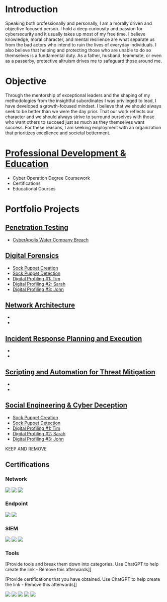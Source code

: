 # Introduction
Speaking both professionally and personally, I am a morally driven and objective focused person. I hold a deep curiousity and passion for cybersecurity and it usually takes up most of my free time. I believe knowledge, moral character, and mental resilience are what separate us from the bad actors who intend to ruin the lives of everyday individuals. I also believe that helping and protecting those who are unable to do so themselves is a fundamental duty. As a father, husband, teammate, or even as a passerby, protective altruism drives me to safeguard those around me.

# Objective
Through the mentorship of exceptional leaders and the shaping of my methodologies from the insightful subordinates I was privileged to lead, I have developed a growth-focused mindset. I believe that we should always seek to be better than we were the day prior. That our work reflects our character and we should always strive to surround ourselves with those who want others to succeed just as much as they themselves want success. For these reasons, I am seeking employment with an organization that prioritizes excellence and societal betterment.

# [Professional Development & Education](Projects/Education.html)
- Cyber Operation Degree Coursework 
- Certifications
- Educational Courses
  
# Portfolio Projects
## [Penetration Testing](Projects/Pen-Testing/List.html)
- [CyberApolis Water Company Breach](Projects/Pen-Testing/Water-Company.html)

## [Digital Forensics](Projects/Forensics/List.html)
- [Sock Puppet Creation](Projects/Deception/create.html)
- [Sock Puppet Detection](Projects/Deception/detect.html)
- [Digital Profiling #1: Tim](Projects/Deception/tim.html)
- [Digital Profiling #2: Sarah](Projects/Deception/sarah.html)
- [Digital Profiling #3: John](Projects/Deception/john.html)

## [Network Architecture](Projects/Network/List.html)
- [](Projects/Network/.html)
- [](Projects/Network/.html)

## [Incident Response Planning and Execution](Projects/IRP/List.html)
- [](Projects/IRP/.html)
- [](Projects/IRP/.html)

## [Scripting and Automation for Threat Mitigation](Projects/Script/List.html)
- [](Projects/Script/.html)
- [](Projects/Script/.html)

## [Social Engineering & Cyber Deception](Projects/Deception/List.html)
- [Sock Puppet Creation](Projects/Deception/create.html)
- [Sock Puppet Detection](Projects/Deception/detect.html)
- [Digital Profiling #1: Tim](Projects/Deception/tim.html)
- [Digital Profiling #2: Sarah](Projects/Deception/sarah.html)
- [Digital Profiling #3: John](Projects/Deception/john.html)




KEEP AND REMOVE
## Certifications

### Network
<div>
    <img src="https://img.shields.io/badge/-Wireshark-1679A7?&style=for-the-badge&logo=Wireshark&logoColor=white" />
    <img src="https://img.shields.io/badge/-Suricata-EF3B2D?&style=for-the-badge&logo=Suricata&logoColor=white" />
    <img src="https://img.shields.io/badge/-Zeek-777BB4?&style=for-the-badge&logo=Zeek&logoColor=white" />
</div>

### Endpoint
<div>
    <img src="https://img.shields.io/badge/-Microsoft_Defender_for_Endpoint-00A4EF?&style=for-the-badge&logo=Microsoft&logoColor=white" />
    <img src="https://img.shields.io/badge/-Velociraptor-4B275F?&style=for-the-badge&logo=Velociraptor&logoColor=white" />
</div>

### SIEM
<div>
    <img src="https://img.shields.io/badge/-Microsoft_Sentinel-0078D4?&style=for-the-badge&logo=Microsoft&logoColor=white" />
    <img src="https://img.shields.io/badge/-Splunk-000000?&style=for-the-badge&logo=Splunk&logoColor=white" />
    <img src="https://img.shields.io/badge/-Elastic-005571?&style=for-the-badge&logo=Elastic&logoColor=white" />
</div>

### Tools 
[Provide tools and break them down into categories. Use ChatGPT to help create the link - Remove this afterwards]]

[Provide certifications that you have obtained. Use ChatGPT to help create the link - Remove this afterwards]]
<div>
<img src="https://img.shields.io/badge/-Security%2B-FF0000?&style=for-the-badge&logo=CompTIA&logoColor=white" />
<img src="https://img.shields.io/badge/-Network%2B-007ACC?&style=for-the-badge&logo=CompTIA&logoColor=white" />
<img src="https://img.shields.io/badge/-A%2B-4D4D4D?&style=for-the-badge&logo=CompTIA&logoColor=white" />
<img src="https://img.shields.io/badge/-CDSA-006400?&style=for-the-badge&logoColor=white" />
<img src="https://img.shields.io/badge/-CCD-000080?&style=for-the-badge&logoColor=white" />
</div>
